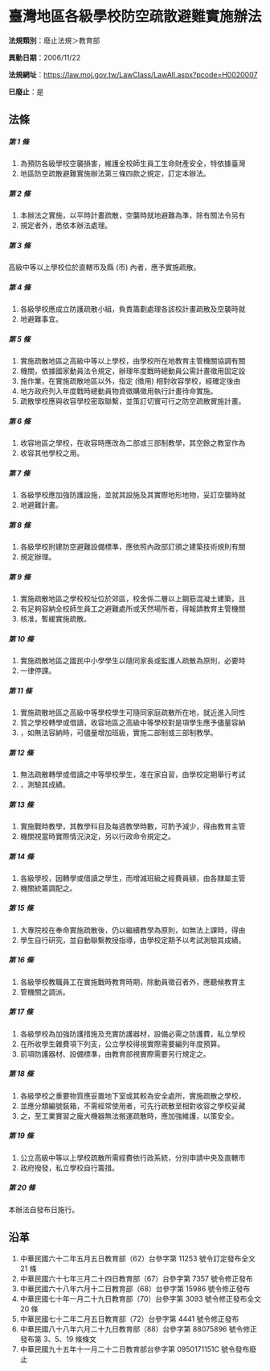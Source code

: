 # 臺灣地區各級學校防空疏散避難實施辦法

**法規類別**：廢止法規＞教育部

**異動日期**：2006/11/22  

**法規網址**：https://law.moj.gov.tw/LawClass/LawAll.aspx?pcode=H0020007

**已廢止**：是



## 法條
##### 第 1 條
1. 為預防各級學校空襲損害，維護全校師生員工生命財產安全，特依據臺灣
1. 地區防空疏散避難實施辦法第三條四款之規定，訂定本辦法。

##### 第 2 條
1. 本辦法之實施，以平時計畫疏散，空襲時就地避難為準，除有關法令另有
1. 規定者外，悉依本辦法處理。

##### 第 3 條
高級中等以上學校位於直轄市及縣 (市) 內者，應予實施疏散。

##### 第 4 條
1. 各級學校應成立防護疏散小組，負責籌劃處理各該校計畫疏散及空襲時就
1. 地避難事宜。

##### 第 5 條
1. 實施疏散地區之高級中等以上學校，由學校所在地教育主管機關協調有關
1. 機關，依據國家動員法令規定，辦理年度戰時總動員公需計畫徵用固定設
1. 施作業，在實施疏散地區以外，指定 (徵用) 相對收容學校，經確定後由
1. 地方政府列入年度戰時總動員物資徵購徵用執行計畫待命實施。
1. 疏散學校應與收容學校密取聯繫，並策訂切實可行之防空疏散實施計畫。

##### 第 6 條
1. 收容地區之學校，在收容時應改為二部或三部制教學，其空餘之教室作為
1. 收容其他學校之用。

##### 第 7 條
1. 各級學校應加強防護設施，並就其設施及其實際地形地物，妥訂空襲時就
1. 地避難計畫。

##### 第 8 條
1. 各級學校附建防空避難設備標準，應依照內政部訂頒之建築技術規則有關
1. 規定辦理。

##### 第 9 條
1. 實施疏散地區之學校校址位於郊區，校舍係二層以上鋼筋混凝土建築，且
1. 有足夠容納全校師生員工之避難處所或天然場所者，得報請教育主管機關
1. 核准，暫緩實施疏散。

##### 第 10 條
1. 實施疏散地區之國民中小學學生以隨同家長或監護人疏散為原則，必要時
1. 一律停課。

##### 第 11 條
1. 實施疏散地區之高級中等學校學生可隨同家庭疏散所在地，就近進入同性
1. 質之學校轉學或借讀，收容地區之高級中等學校對是項學生應予儘量容納
1. ，如無法容納時，可儘量增加班級，實施二部制或三部制教學。

##### 第 12 條
1. 無法疏散轉學或借讀之中等學校學生，准在家自習，由學校定期舉行考試
1. ，測驗其成績。

##### 第 13 條
1. 實施戰時教學，其教學科目及每週教學時數，可酌予減少，得由教育主管
1. 機關視當時實際情況決定，另以行政命令規定之。

##### 第 14 條
1. 各級學校，因轉學或借讀之學生，而增減班級之經費員額，由各隸屬主管
1. 機關統籌調配之。

##### 第 15 條
1. 大專院校在奉命實施疏散後，仍以繼續教學為原則，如無法上課時，得由
1. 學生自行研究，並自動聯繫教授指導，由學校定期予以考試測驗其成績。

##### 第 16 條
1. 各級學校教職員工在實施戰時教育時期，除動員徵召者外，應聽候教育主
1. 管機關之調派。

##### 第 17 條
1. 各級學校為加強防護措施及充實防護器材，設備必需之防護費，私立學校
1. 在所收學生雜費項下列支，公立學校得視實際需要編列年度預算。
1. 前項防護器材、設備標準，由教育部視實際需要另行規定之。

##### 第 18 條
1. 各級學校之重要物質應妥置地下室或其較為安全處所，實施疏散之學校，
1. 並應分類編號裝箱，不需經常使用者，可先行疏散至相對收容之學校妥藏
1. 之，至工業實習之龐大機器無法搬運疏散時，應加強維護，以策安全。

##### 第 19 條
1. 公立高級中等以上學校疏散所需經費依行政系統，分別申請中央及直轄市
1. 政府撥發，私立學校自行籌措。

##### 第 20 條
本辦法自發布日施行。

## 沿革
1. 中華民國六十二年五月五日教育部（62）台參字第 11253  號令訂定發布全文 21 條
1. 中華民國六十七年三月二十四日教育部（67）台參字第 7357 號令修正發布
1. 中華民國六十八年六月十二日教育部（68）台參字第 15986  號令修正發布
1. 中華民國七十年一月二十九日教育部（70）台參字第 3093 號令修正發布全文 20 條
1. 中華民國七十二年二月五日教育部（72）台參字第 4441 號令修正發布
1. 中華民國八十八年六月二十九日教育部（88）台參字第 88075896 號令修正發布第 3、5、19 條條文
1. 中華民國九十五年十一月二十二日教育部台參字第 0950171151C  號令發布廢止
